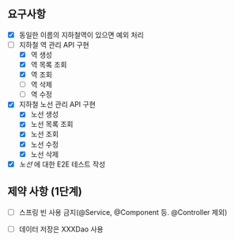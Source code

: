 ## 요구사항

- [X] 동일한 이름의 지하철역이 있으면 예외 처리
- [ ] 지하철 역 관리 API 구현
    - [X] 역 생성
    - [X] 역 목록 조회
    - [X] 역 조회
    - [ ] 역 삭제
    - [ ] 역 수정
- [X] 지하철 노선 관리 API 구현
    - [X] 노선 생성
    - [X] 노선 목록 조회
    - [X] 노선 조회
    - [X] 노선 수정
    - [X] 노선 삭제
    
- [X] *노선* 에 대한 E2E 테스트 작성

## 제약 사항 (1단계)

- [ ] 스프링 빈 사용 금지(@Service, @Component 등. @Controller 제외)
- [ ] 데이터 저장은 XXXDao 사용

